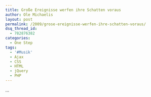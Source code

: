 ```yaml
---
title: Große Ereignisse werfen ihre Schatten voraus
author: Ole Michaelis
layout: post
permalink: /2009/grose-ereignisse-werfen-ihre-schatten-voraus/
dsq_thread_id:
  - 782876382
categories:
  - One Step
tags:
  - '#Musik'
  - Ajax
  - CSS
  - HTML
  - jQuery
  - PHP
---
```


…

